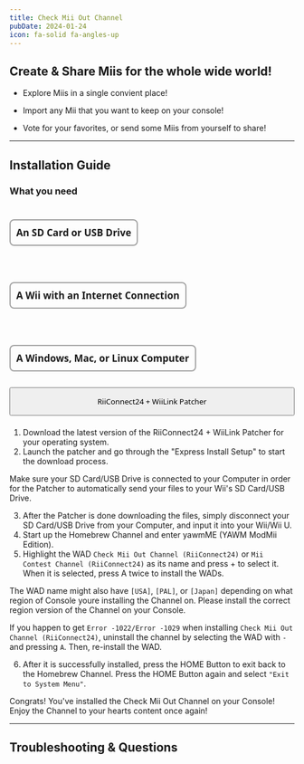 ```yaml
---
title: Check Mii Out Channel
pubDate: 2024-01-24
icon: fa-solid fa-angles-up
---
```

## Create & Share Miis for the whole wide world!

- Explore Miis in a single convient place!

- Import any Mii that you want to keep on your console!

- Vote for your favorites, or send some Miis from yourself to share!
___
## Installation Guide

### What you need
<div style="display:flex; gap:18px; flex-wrap:wrap; position:relative;"><h4 style="font-size:17px; font-family:system-ui; padding:10px; border:2px solid #00000060; border-radius:8px;"><i class="fa-solid fa-sd-card"></i> An SD Card or USB Drive</h4> <h4 style="font-size:17px; font-family:system-ui; padding:10px; border:2px solid #00000060; border-radius:8px;"><i class="fa-solid fa-globe"></i> A Wii with an Internet Connection</h4> <h4 style="font-size:17px; font-family:system-ui; padding:10px; border:2px solid #00000060; border-radius:8px;"><i class="fa-solid fa-desktop"></i> A Windows, Mac, or Linux Computer</h4></div>

<div style="width:100%; height:40px; margin-top:5px;  border-radius:8px;  position:relative;">
<a href="https://github.com/WiiLink24/WiiLink24-Patcher/releases"><button type="button" style="width:100%; height:50px;  font-family:system-ui;" class="btn1 btn btn-success"><i class="fa-solid fa-download"></i> RiiConnect24 + WiiLink Patcher</button></a>
</div>
</br>

1. Download the latest version of the RiiConnect24 + WiiLink Patcher for your operating system.
2. Launch the patcher and go through the "Express Install Setup" to start the download process.

<l class="notice generic fullwidth">Make sure your SD Card/USB Drive is connected to your Computer in order for the Patcher to automatically send your files to your Wii's SD Card/USB Drive.</l>

3. After the Patcher is done downloading the files, simply disconnect your SD Card/USB Drive from your Computer, and input it into your Wii/Wii U.
4. Start up the Homebrew Channel and enter yawmME (YAWM ModMii Edition).
5. Highlight the WAD `Check Mii Out Channel (RiiConnect24)` or `Mii Contest Channel (RiiConnect24)` as its name and press + to select it. When it is selected, press A twice to install the WADs.

<l class="notice info fullwidth">The WAD name might also have `[USA]`, `[PAL]`, or `[Japan]` depending on what region of Console youre installing the Channel on. Please install the correct region version of the Channel on your Console.</l>

<l class="notice generic fullwidth">If you happen to get `Error -1022/Error -1029` when installing `Check Mii Out Channel (RiiConnect24)`, uninstall the channel by selecting the WAD with `-` and pressing `A`. Then, re-install the WAD.</l>

6. After it is successfully installed, press the HOME Button to exit back to the Homebrew Channel. Press the HOME Button again and select `"Exit to System Menu"`.

<l class="notice success fullwidth center">Congrats! You've installed the Check Mii Out Channel on your Console! Enjoy the Channel to your hearts content once again!</l>
___
## Troubleshooting & Questions
